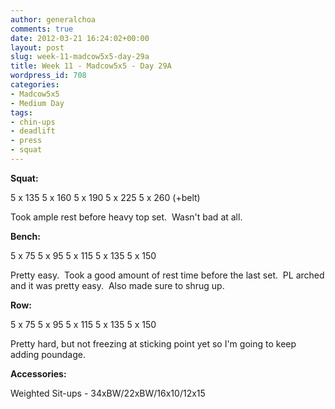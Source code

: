 ```yaml
---
author: generalchoa
comments: true
date: 2012-03-21 16:24:02+00:00
layout: post
slug: week-11-madcow5x5-day-29a
title: Week 11 - Madcow5x5 - Day 29A
wordpress_id: 708
categories:
- Madcow5x5
- Medium Day
tags:
- chin-ups
- deadlift
- press
- squat
---
```


**Squat:**

5 x 135
5 x 160
5 x 190
5 x 225
5 x 260 (+belt)

Took ample rest before heavy top set.  Wasn't bad at all.

**Bench:**

5 x 75
5 x 95
5 x 115
5 x 135
5 x 150

Pretty easy.  Took a good amount of rest time before the last set.  PL arched and it was pretty easy.  Also made sure to shrug up.

**Row:**

5 x 75
5 x 95
5 x 115
5 x 135
5 x 150

Pretty hard, but not freezing at sticking point yet so I'm going to keep adding poundage.

**Accessories:**

Weighted Sit-ups - 34xBW/22xBW/16x10/12x15
